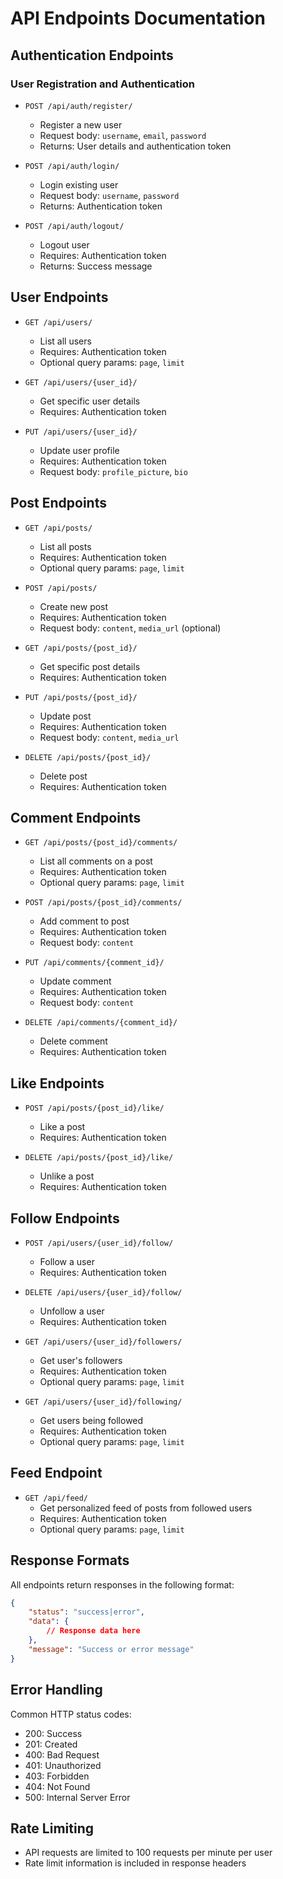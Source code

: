 # API Endpoints Documentation

## Authentication Endpoints

### User Registration and Authentication
- `POST /api/auth/register/`
  - Register a new user
  - Request body: `username`, `email`, `password`
  - Returns: User details and authentication token

- `POST /api/auth/login/`
  - Login existing user
  - Request body: `username`, `password`
  - Returns: Authentication token

- `POST /api/auth/logout/`
  - Logout user
  - Requires: Authentication token
  - Returns: Success message

## User Endpoints

- `GET /api/users/`
  - List all users
  - Requires: Authentication token
  - Optional query params: `page`, `limit`

- `GET /api/users/{user_id}/`
  - Get specific user details
  - Requires: Authentication token

- `PUT /api/users/{user_id}/`
  - Update user profile
  - Requires: Authentication token
  - Request body: `profile_picture`, `bio`

## Post Endpoints

- `GET /api/posts/`
  - List all posts
  - Requires: Authentication token
  - Optional query params: `page`, `limit`

- `POST /api/posts/`
  - Create new post
  - Requires: Authentication token
  - Request body: `content`, `media_url` (optional)

- `GET /api/posts/{post_id}/`
  - Get specific post details
  - Requires: Authentication token

- `PUT /api/posts/{post_id}/`
  - Update post
  - Requires: Authentication token
  - Request body: `content`, `media_url`

- `DELETE /api/posts/{post_id}/`
  - Delete post
  - Requires: Authentication token

## Comment Endpoints

- `GET /api/posts/{post_id}/comments/`
  - List all comments on a post
  - Requires: Authentication token
  - Optional query params: `page`, `limit`

- `POST /api/posts/{post_id}/comments/`
  - Add comment to post
  - Requires: Authentication token
  - Request body: `content`

- `PUT /api/comments/{comment_id}/`
  - Update comment
  - Requires: Authentication token
  - Request body: `content`

- `DELETE /api/comments/{comment_id}/`
  - Delete comment
  - Requires: Authentication token

## Like Endpoints

- `POST /api/posts/{post_id}/like/`
  - Like a post
  - Requires: Authentication token

- `DELETE /api/posts/{post_id}/like/`
  - Unlike a post
  - Requires: Authentication token

## Follow Endpoints

- `POST /api/users/{user_id}/follow/`
  - Follow a user
  - Requires: Authentication token

- `DELETE /api/users/{user_id}/follow/`
  - Unfollow a user
  - Requires: Authentication token

- `GET /api/users/{user_id}/followers/`
  - Get user's followers
  - Requires: Authentication token
  - Optional query params: `page`, `limit`

- `GET /api/users/{user_id}/following/`
  - Get users being followed
  - Requires: Authentication token
  - Optional query params: `page`, `limit`

## Feed Endpoint

- `GET /api/feed/`
  - Get personalized feed of posts from followed users
  - Requires: Authentication token
  - Optional query params: `page`, `limit`

## Response Formats

All endpoints return responses in the following format:

```json
{
    "status": "success|error",
    "data": {
        // Response data here
    },
    "message": "Success or error message"
}
```

## Error Handling

Common HTTP status codes:
- 200: Success
- 201: Created
- 400: Bad Request
- 401: Unauthorized
- 403: Forbidden
- 404: Not Found
- 500: Internal Server Error

## Rate Limiting

- API requests are limited to 100 requests per minute per user
- Rate limit information is included in response headers
